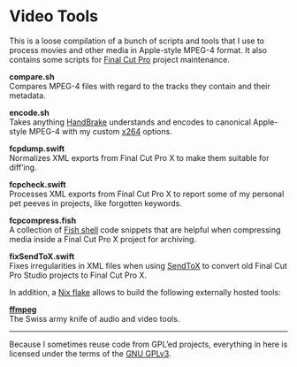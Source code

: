 Video Tools
===========

This is a loose compilation of a bunch of scripts and tools that I use to process movies and 
other media in Apple-style MPEG-4 format. It also contains some scripts for [Final Cut 
Pro](https://www.apple.com/final-cut-pro/) project maintenance.

**compare.sh**  
Compares MPEG-4 files with regard to the tracks they contain and their metadata.

**encode.sh**  
Takes anything [HandBrake](http://handbrake.fr/) understands and encodes to canonical 
Apple-style MPEG-4 with my custom [x264](http://www.videolan.org/developers/x264.html) 
options.

**fcpdump.swift**  
Normalizes XML exports from Final Cut Pro X to make them suitable for diff’ing.

**fcpcheck.swift**  
Processes XML exports from Final Cut Pro X to report some of my personal pet peeves in 
projects, like forgotten keywords.

**fcpcompress.fish**  
A collection of [Fish shell](https://fishshell.com) code snippets that are helpful when 
compressing media inside a Final Cut Pro X project for archiving.

**fixSendToX.swift**  
Fixes irregularities in XML files when using 
[SendToX](https://apps.apple.com/us/app/sendtox/id496926258) to convert old Final Cut Pro 
Studio projects to Final Cut Pro X.

In addition, a [Nix flake](https://nixos.wiki/wiki/Flakes) allows to build the following 
externally hosted tools:

[**ffmpeg**](https://ffmpeg.org)  
The Swiss army knife of audio and video tools.

___
Because I sometimes reuse code from GPL’ed projects, everything in here is licensed under 
the terms of the [GNU GPLv3](http://www.gnu.org/licenses/quick-guide-gplv3).

